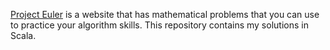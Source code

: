 [Project Euler](http://projecteuler.net) is a website that has mathematical problems that you can use to practice your algorithm skills.
This repository contains my solutions in Scala.